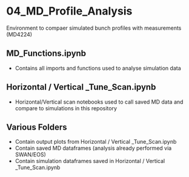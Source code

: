 # 04_MD_Profile_Analysis
Environment to compaer simulated bunch profiles with measurements (MD4224)

## MD_Functions.ipynb
- Contains all imports and functions used to analyse simulation data

## Horizontal / Vertical _Tune_Scan.ipynb
- Horizontal/Vertical scan notebooks used to call saved MD data and compare to simulations in this repository

## Various Folders
- Contain output plots from Horizontal / Vertical _Tune_Scan.ipynb
- Contain saved MD dataframes (analysis already performed via SWAN/EOS)
- Contain simulation dataframes saved in Horizontal / Vertical _Tune_Scan.ipynb
